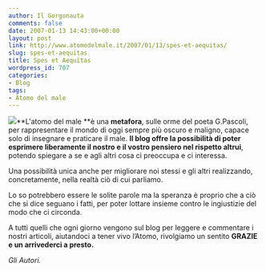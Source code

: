 ```yaml
---
author: Il Gorgonauta
comments: false
date: 2007-01-13 14:43:00+00:00
layout: post
link: http://www.atomodelmale.it/2007/01/13/spes-et-aequitas/
slug: spes-et-aequitas
title: Spes et Aequĭtas
wordpress_id: 707
categories:
- Blog
tags:
- Atomo del male
---
```


![](http://www.atomodelmale.it/wp-content/uploads/2008/10/giustizia.png)**L'atomo del male **è una **metafora**, sulle orme del poeta G.Pascoli, per rappresentare il mondo di oggi sempre più oscuro e maligno, capace solo di insegnare e praticare il male. **Il blog offre la possibilità di poter esprimere liberamente il nostro e il vostro pensiero nel rispetto altrui**, potendo spiegare a se e agli altri cosa ci preoccupa e ci interessa.

Una possibilità unica anche per migliorare noi stessi e gli altri realizzando, concretamente, nella realtà ciò di cui parliamo.

Lo so potrebbero essere le solite parole ma la speranza è proprio che a ciò che si dice seguano i fatti, per poter lottare insieme contro le ingiustizie del modo che ci circonda.

A tutti quelli che ogni giorno vengono sul blog per leggere e commentare i nostri articoli, aiutandoci a tener vivo l’Atomo, rivolgiamo un sentito **GRAZIE e un arrivederci a presto.**


_Gli Autori._
